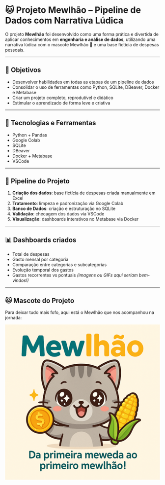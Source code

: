 # 🐱 Projeto Mewlhão – Pipeline de Dados com Narrativa Lúdica

O projeto **Mewlhão** foi desenvolvido como uma forma prática e divertida de aplicar conhecimentos em **engenharia e análise de dados**, utilizando uma narrativa lúdica com o mascote Mewlhão 🐾 e uma base fictícia de despesas pessoais.

---

## 🎯 Objetivos

- Desenvolver habilidades em todas as etapas de um pipeline de dados
- Consolidar o uso de ferramentas como Python, SQLite, DBeaver, Docker e Metabase
- Criar um projeto completo, reprodutível e didático
- Estimular o aprendizado de forma leve e criativa

---

## 🧰 Tecnologias e Ferramentas

- Python + Pandas
- Google Colab
- SQLite
- DBeaver
- Docker + Metabase
- VSCode

---

## 🔁 Pipeline do Projeto

1. **Criação dos dados**: base fictícia de despesas criada manualmente em Excel
2. **Tratamento**: limpeza e padronização via Google Colab
3. **Banco de Dados**: criação e estruturação no SQLite
4. **Validação**: checagem dos dados via VSCode
5. **Visualização**: dashboards interativos no Metabase via Docker

---

## 📊 Dashboards criados

- Total de despesas
- Gasto mensal por categoria
- Comparação entre categorias e subcategorias
- Evolução temporal dos gastos
- Gastos recorrentes vs pontuais
*(imagens ou GIFs aqui seriam bem-vindos!)*

---

## 🐱 Mascote do Projeto

Para deixar tudo mais fofo, aqui está o Mewlhão que nos acompanhou na jornada:

![Mewlhão](mascote_mewlhao.png)
